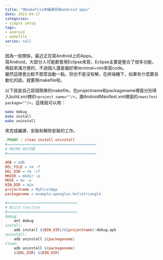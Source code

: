 ```yaml
---
title: "用makefile來編譯安裝android apps"
date: 2013-04-17
categories:
- simple setup
tags:
- android
- makefile
series: null
---
```


因為一些關係，最近正在寫Android上的Apps。  
寫Android，大部分人可能都會用Eclipse來寫，Eclipse主要是整合了很多功能，用起來滿方便的，不過個人還是偏好用terminal+vim來寫code。  
雖然這樣會比較不那麼自動一點，但也不是沒有解，在終端機下，如果有什麼要自動化的話，就要用makefile啦。  
<!--more-->

以下就是自己寫個簡單的makefile，在projectname和packagename裡面分別填入build.xml裡的`<project name=""/>`，跟AndroidManifest.xml裡面的`<manifest package=""/>`，這樣就可以用：  
```bash
make debug
make install
make uninstall
```
來完成編譯、安裝和解除安裝的工作。  
```makefile
.PHONY : clean install uninstall
#=========================================
# MACRO DEFINE
#=========================================

ADB = adb
DEL_FILE = rm -f
DEL_DIR = rm -rf
MKDIR = mkdir -p
MOVE = mv -u
BIN_DIR = bin
projectname = MyFirstApp
packagename = example.opengles.hellotriangle

#================================
# Build function
#================================
debug:
    ant debug
install:
    adb install ${BIN_DIR}/${projectname}-debug.apk
uninstall:
    adb uninstall ${packagename}
clean:
    adb uninstall ${packagename}
    ${DEL_DIR} ${BIN_DIR}
```